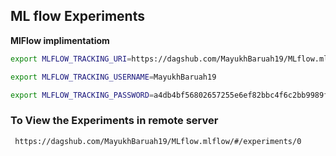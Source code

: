 ## ML flow Experiments
**MlFlow implimentatiom**

``` bash
export MLFLOW_TRACKING_URI=https://dagshub.com/MayukhBaruah19/MLflow.mlflow

export MLFLOW_TRACKING_USERNAME=MayukhBaruah19

export MLFLOW_TRACKING_PASSWORD=a4db4bf56802657255e6ef82bbc4f6c2bb9989f1

```

### To View the Experiments in remote server 
```
 https://dagshub.com/MayukhBaruah19/MLflow.mlflow/#/experiments/0

```
